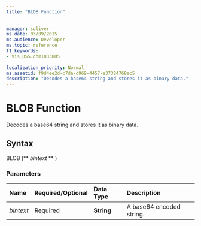 ```yaml
---
title: "BLOB Function"
 
 
manager: soliver
ms.date: 03/09/2015
ms.audience: Developer
ms.topic: reference
f1_keywords:
- Vis_DSS.chm1033805
 
localization_priority: Normal
ms.assetid: f9d4ee2d-c7da-d969-4457-e37384768ac5
description: "Decodes a base64 string and stores it as binary data."
---
```


# BLOB Function

Decodes a base64 string and stores it as binary data. 
  
## Syntax

BLOB (** *bintext* ** ) 
  
### Parameters

|**Name**|**Required/Optional**|**Data Type**|**Description**|
|:-----|:-----|:-----|:-----|
| _bintext_ <br/> |Required  <br/> |**String** <br/> | A base64 encoded string.  <br/> |
   

